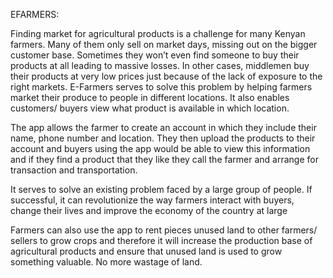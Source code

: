 EFARMERS:

Finding market for agricultural products is a challenge for many Kenyan farmers. Many of them only sell on market days, missing out on the bigger customer base. Sometimes they won’t even find someone to buy their products at all leading to massive losses. In other cases, middlemen buy their products at very low prices just because of the lack of exposure to the right markets. E-Farmers serves to solve this problem by helping farmers market their produce to people in different locations. It also enables customers/ buyers view what product is available in which location.

The app allows the farmer to create an account in which they include their name, phone number and location. They then upload the products to their account and buyers using the app would be able to view this information and if they find a product that they like they call the farmer and arrange for transaction and transportation. 

It serves to solve an existing problem faced by a large group of people. If successful, it can revolutionize the way farmers interact with buyers, change their lives and improve the economy of the country at large

Farmers can also use the app to rent pieces unused land to other farmers/ sellers to grow crops and therefore it will increase the production base of agricultural products and ensure that unused land is used to grow something valuable. No more wastage of land.

